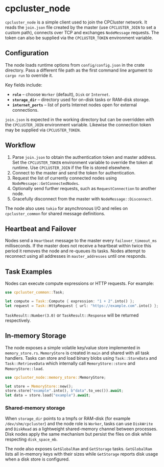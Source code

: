 # cpcluster_node

`cpcluster_node` is a simple client used to join the CPCluster network. It reads the `join.json` file created by the master (use `CPCLUSTER_JOIN` to set a custom path), connects over TCP and exchanges `NodeMessage` requests. The token can also be supplied via the `CPCLUSTER_TOKEN` environment variable.

## Configuration

The node loads runtime options from `config/config.json` in the crate directory. Pass a different file path as the first command line argument to `cargo run` to override it.

Key fields include:

- **`role`** – choose `Worker` (default), `Disk` or `Internet`.
- **`storage_dir`** – directory used for on-disk tasks or RAM-disk storage.
- **`internet_ports`** – list of ports Internet nodes open for external connections.

`join.json` is expected in the working directory but can be overridden with the `CPCLUSTER_JOIN` environment variable. Likewise the connection token may be supplied via `CPCLUSTER_TOKEN`.

## Workflow

1. Parse `join.json` to obtain the authentication token and master address. Set the `CPCLUSTER_TOKEN` environment variable to override the token at runtime. Use `CPCLUSTER_JOIN` if the file is stored elsewhere.
2. Connect to the master and send the token for authentication.
3. Request the list of currently connected nodes using `NodeMessage::GetConnectedNodes`.
4. Optionally send further requests, such as `RequestConnection` to another node.
5. Gracefully disconnect from the master with `NodeMessage::Disconnect`.

The node also uses `tokio` for asynchronous I/O and relies on `cpcluster_common` for shared message definitions.

## Heartbeat and Failover

Nodes send a `Heartbeat` message to the master every `failover_timeout_ms` milliseconds. If the master does not receive a heartbeat within twice this period it removes the node and re-queues its tasks. Nodes attempt to reconnect using all addresses in `master_addresses` until one responds.

## Task Examples

Nodes can execute compute expressions or HTTP requests. For example:

```rust
use cpcluster_common::Task;

let compute = Task::Compute { expression: "1 + 2".into() };
let request = Task::HttpRequest { url: "https://example.com".into() };
```

`TaskResult::Number(3.0)` or `TaskResult::Response` will be returned respectively.

## In-memory Storage

The node exposes a simple volatile key/value store implemented in
`memory_store.rs`. `MemoryStore` is created in `main` and shared with all task
handlers. Tasks can store and load binary blobs using `Task::StoreData` and
`Task::RetrieveData` which internally call `MemoryStore::store` and
`MemoryStore::load`.

```rust
use cpcluster_node::memory_store::MemoryStore;

let store = MemoryStore::new();
store.store("example".into(), b"data".to_vec()).await;
let data = store.load("example").await;
```

### Shared-memory storage

When `storage_dir` points to a tmpfs or RAM-disk (for example `/dev/shm/cpcluster`)
and the node role is `Worker`, tasks can use `DiskWrite` and `DiskRead` as a
lightweight shared-memory channel between processes. Disk nodes apply the same
mechanism but persist the files on disk while respecting `disk_space_mb`.

The node also exposes `GetGlobalRam` and `GetStorage` tasks. `GetGlobalRam` lists all in-memory keys with their sizes while `GetStorage` reports disk usage when a disk store is configured.
